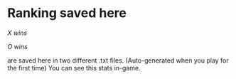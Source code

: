 # Ranking saved here

*X wins*

*O wins*

are saved here in two different .txt files. (Auto-generated when you play for the first time)
You can see this stats in-game.

